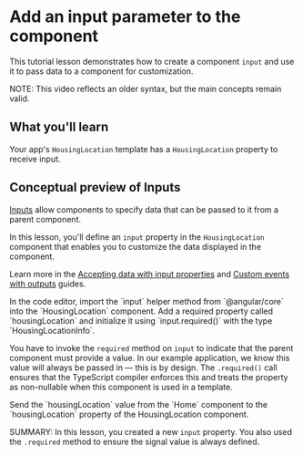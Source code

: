 # Add an input parameter to the component

This tutorial lesson demonstrates how to create a component `input` and use it to pass data to a component for customization.

<docs-video src="https://www.youtube.com/embed/eM3zi_n7lNs?si=WvRGFSkW_7_zDIFD&amp;start=241"/>

NOTE: This video reflects an older syntax, but the main concepts remain valid.

## What you'll learn

Your app's `HousingLocation` template has a `HousingLocation` property to receive input.

## Conceptual preview of Inputs

[Inputs](api/core/input) allow components to specify data that can be passed to it from a parent component.

In this lesson, you'll define an `input` property in the `HousingLocation` component that enables you to customize the data displayed in the component.

Learn more in the [Accepting data with input properties](guide/components/inputs) and [Custom events with outputs](guide/components/outputs) guides.

<docs-workflow>

<docs-step title="Import the input() function">
In the code editor, import the `input` helper method from `@angular/core` into the `HousingLocation` component.

<docs-code header="Import input in housing-location.ts" path="adev/src/content/tutorials/first-app/steps/06-property-binding/src/app/housing-location/housing-location.ts" visibleLines="[1]"/>

</docs-step>

<docs-step title="Add the Input property">
Add a required property called `housingLocation` and initialize it using `input.required()` with the type `HousingLocationInfo`.

  <docs-code header="Declare the input property in housing-location.ts" path="adev/src/content/tutorials/first-app/steps/06-property-binding/src/app/housing-location/housing-location.ts" visibleLines="[12]"/>

You have to invoke the `required` method on `input` to indicate that the parent component must provide a value. In our example application, we know this value will always be passed in — this is by design. The `.required()` call ensures that the TypeScript compiler enforces this and treats the property as non-nullable when this component is used in a template.

</docs-step>

<docs-step title="Pass data to the input">
Send the `housingLocation` value from the `Home` component to the `housingLocation` property of the HousingLocation component.

<docs-code header="Declare the input property for HousingLocation in home.ts" path="adev/src/content/tutorials/first-app/steps/06-property-binding/src/app/home/home.ts" visibleLines="[16]"/>

</docs-step>

</docs-workflow>

SUMMARY: In this lesson, you created a new `input` property. You also used the `.required` method to ensure the signal value is always defined.

<docs-pill-row>
  <docs-pill href="guide/components/inputs" title="Accepting data with input properties"/>
  <docs-pill href="guide/components/outputs" title="Custom events with outputs"/>
</docs-pill-row>
